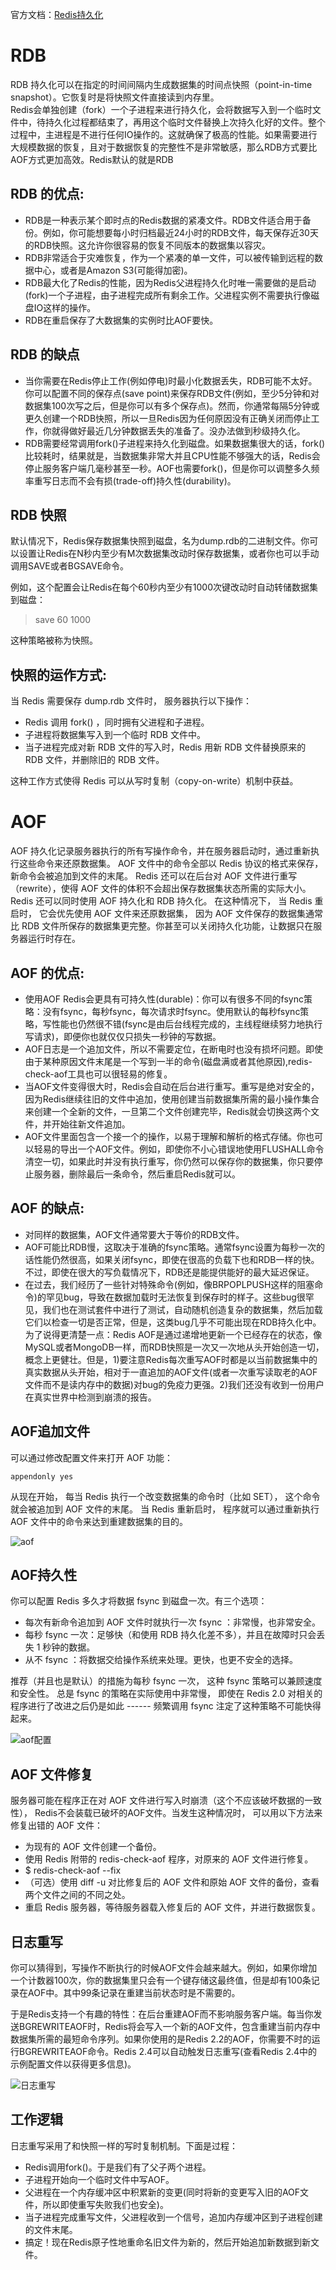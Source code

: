 官方文档：[Redis持久化](https://redis.com.cn/topics/persistence.html)

# RDB

RDB 持久化可以在指定的时间间隔内生成数据集的时间点快照（point-in-time snapshot）。它恢复时是将快照文件直接读到内存里。  
Redis会单独创建（fork）一个子进程来进行持久化，会将数据写入到一个临时文件中，待持久化过程都结束了，再用这个临时文件替换上次持久化好的文件。整个过程中，主进程是不进行任何IO操作的。这就确保了极高的性能。如果需要进行大规模数据的恢复，且对于数据恢复的完整性不是非常敏感，那么RDB方式要比AOF方式更加高效。Redis默认的就是RDB

## **RDB 的优点:**

- RDB是一种表示某个即时点的Redis数据的紧凑文件。RDB文件适合用于备份。例如，你可能想要每小时归档最近24小时的RDB文件，每天保存近30天的RDB快照。这允许你很容易的恢复不同版本的数据集以容灾。
- RDB非常适合于灾难恢复，作为一个紧凑的单一文件，可以被传输到远程的数据中心，或者是Amazon S3(可能得加密)。
- RDB最大化了Redis的性能，因为Redis父进程持久化时唯一需要做的是启动(fork)一个子进程，由子进程完成所有剩余工作。父进程实例不需要执行像磁盘IO这样的操作。
- RDB在重启保存了大数据集的实例时比AOF要快。

## **RDB 的缺点**

- 当你需要在Redis停止工作(例如停电)时最小化数据丢失，RDB可能不太好。你可以配置不同的保存点(save point)来保存RDB文件(例如，至少5分钟和对数据集100次写之后，但是你可以有多个保存点)。然而，你通常每隔5分钟或更久创建一个RDB快照，所以一旦Redis因为任何原因没有正确关闭而停止工作，你就得做好最近几分钟数据丢失的准备了。没办法做到秒级持久化。
- RDB需要经常调用fork()子进程来持久化到磁盘。如果数据集很大的话，fork()比较耗时，结果就是，当数据集非常大并且CPU性能不够强大的话，Redis会停止服务客户端几毫秒甚至一秒。AOF也需要fork()，但是你可以调整多久频率重写日志而不会有损(trade-off)持久性(durability)。

## **RDB 快照**

默认情况下，Redis保存数据集快照到磁盘，名为dump.rdb的二进制文件。你可以设置让Redis在N秒内至少有M次数据集改动时保存数据集，或者你也可以手动调用SAVE或者BGSAVE命令。

例如，这个配置会让Redis在每个60秒内至少有1000次键改动时自动转储数据集到磁盘：

> save 60 1000

这种策略被称为快照。

## **快照的运作方式:**

当 Redis 需要保存 dump.rdb 文件时， 服务器执行以下操作：

- Redis 调用 fork() ，同时拥有父进程和子进程。
- 子进程将数据集写入到一个临时 RDB 文件中。
- 当子进程完成对新 RDB 文件的写入时，Redis 用新 RDB 文件替换原来的 RDB 文件，并删除旧的 RDB 文件。

这种工作方式使得 Redis 可以从写时复制（copy-on-write）机制中获益。

# AOF

AOF 持久化记录服务器执行的所有写操作命令，并在服务器启动时，通过重新执行这些命令来还原数据集。 AOF 文件中的命令全部以 Redis 协议的格式来保存，新命令会被追加到文件的末尾。 Redis 还可以在后台对 AOF 文件进行重写（rewrite），使得 AOF 文件的体积不会超出保存数据集状态所需的实际大小。Redis 还可以同时使用 AOF 持久化和 RDB 持久化。 在这种情况下， 当 Redis 重启时， 它会优先使用 AOF 文件来还原数据集， 因为 AOF 文件保存的数据集通常比 RDB 文件所保存的数据集更完整。你甚至可以关闭持久化功能，让数据只在服务器运行时存在。

## **AOF 的优点:**

- 使用AOF Redis会更具有可持久性(durable)：你可以有很多不同的fsync策略：没有fsync，每秒fsync，每次请求时fsync。使用默认的每秒fsync策略，写性能也仍然很不错(fsync是由后台线程完成的，主线程继续努力地执行写请求)，即便你也就仅仅只损失一秒钟的写数据。
- AOF日志是一个追加文件，所以不需要定位，在断电时也没有损坏问题。即使由于某种原因文件末尾是一个写到一半的命令(磁盘满或者其他原因),redis-check-aof工具也可以很轻易的修复。
- 当AOF文件变得很大时，Redis会自动在后台进行重写。重写是绝对安全的，因为Redis继续往旧的文件中追加，使用创建当前数据集所需的最小操作集合来创建一个全新的文件，一旦第二个文件创建完毕，Redis就会切换这两个文件，并开始往新文件追加。
- AOF文件里面包含一个接一个的操作，以易于理解和解析的格式存储。你也可以轻易的导出一个AOF文件。例如，即使你不小心错误地使用FLUSHALL命令清空一切，如果此时并没有执行重写，你仍然可以保存你的数据集，你只要停止服务器，删除最后一条命令，然后重启Redis就可以。

## **AOF 的缺点:**

- 对同样的数据集，AOF文件通常要大于等价的RDB文件。
- AOF可能比RDB慢，这取决于准确的fsync策略。通常fsync设置为每秒一次的话性能仍然很高，如果关闭fsync，即使在很高的负载下也和RDB一样的快。不过，即使在很大的写负载情况下，RDB还是能提供能好的最大延迟保证。
- 在过去，我们经历了一些针对特殊命令(例如，像BRPOPLPUSH这样的阻塞命令)的罕见bug，导致在数据加载时无法恢复到保存时的样子。这些bug很罕见，我们也在测试套件中进行了测试，自动随机创造复杂的数据集，然后加载它们以检查一切是否正常，但是，这类bug几乎不可能出现在RDB持久化中。为了说得更清楚一点：Redis AOF是通过递增地更新一个已经存在的状态，像MySQL或者MongoDB一样，而RDB快照是一次又一次地从头开始创造一切，概念上更健壮。但是，1)要注意Redis每次重写AOF时都是以当前数据集中的真实数据从头开始，相对于一直追加的AOF文件(或者一次重写读取老的AOF文件而不是读内存中的数据)对bug的免疫力更强。2)我们还没有收到一份用户在真实世界中检测到崩溃的报告。

## **AOF追加文件**

可以通过修改配置文件来打开 AOF 功能：

`appendonly yes`

从现在开始， 每当 Redis 执行一个改变数据集的命令时（比如 SET）， 这个命令就会被追加到 AOF 文件的末尾。 当 Redis 重新启时， 程序就可以通过重新执行 AOF 文件中的命令来达到重建数据集的目的。

![aof](../resources/img/20210328173746771.png)

## **AOF持久性**

你可以配置 Redis 多久才将数据 fsync 到磁盘一次。有三个选项：

- 每次有新命令追加到 AOF 文件时就执行一次 fsync ：非常慢，也非常安全。
- 每秒 fsync 一次：足够快（和使用 RDB 持久化差不多），并且在故障时只会丢失 1 秒钟的数据。
- 从不 fsync ：将数据交给操作系统来处理。更快，也更不安全的选择。

推荐（并且也是默认）的措施为每秒 fsync 一次， 这种 fsync 策略可以兼顾速度和安全性。 总是 fsync 的策略在实际使用中非常慢， 即使在 Redis 2.0 对相关的程序进行了改进之后仍是如此 ------ 频繁调用 fsync 注定了这种策略不可能快得起来。

![aof配置](../resources/img/20210328172917471.png)

## **AOF 文件修复**

服务器可能在程序正在对 AOF 文件进行写入时崩溃（这个不应该破坏数据的一致性）， Redis不会装载已破坏的AOF文件。当发生这种情况时， 可以用以下方法来修复出错的 AOF 文件：

- 为现有的 AOF 文件创建一个备份。
- 使用 Redis 附带的 redis-check-aof 程序，对原来的 AOF 文件进行修复。
- \$ redis-check-aof --fix
- （可选）使用 diff -u 对比修复后的 AOF 文件和原始 AOF 文件的备份，查看两个文件之间的不同之处。
- 重启 Redis 服务器，等待服务器载入修复后的 AOF 文件，并进行数据恢复。

## **日志重写**

你可以猜得到，写操作不断执行的时候AOF文件会越来越大。例如，如果你增加一个计数器100次，你的数据集里只会有一个键存储这最终值，但是却有100条记录在AOF中。其中99条记录在重建当前状态时是不需要的。

于是Redis支持一个有趣的特性：在后台重建AOF而不影响服务客户端。每当你发送BGREWRITEAOF时，Redis将会写入一个新的AOF文件，包含重建当前内存中数据集所需的最短命令序列。如果你使用的是Redis 2.2的AOF，你需要不时的运行BGREWRITEAOF命令。Redis 2.4可以自动触发日志重写(查看Redis 2.4中的示例配置文件以获得更多信息)。

![日志重写](../resources/img/20210328172541229.png)

## **工作逻辑**

日志重写采用了和快照一样的写时复制机制。下面是过程：

- Redis调用fork()。于是我们有了父子两个进程。
- 子进程开始向一个临时文件中写AOF。
- 父进程在一个内存缓冲区中积累新的变更(同时将新的变更写入旧的AOF文件，所以即使重写失败我们也安全)。
- 当子进程完成重写文件，父进程收到一个信号，追加内存缓冲区到子进程创建的文件末尾。
- 搞定！现在Redis原子性地重命名旧文件为新的，然后开始追加新数据到新文件。
